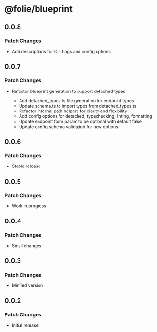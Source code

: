 # @folie/blueprint

## 0.0.8

### Patch Changes

- Add descriptions for CLI flags and config options

## 0.0.7

### Patch Changes

- Refactor blueprint generation to support detached types

  - Add detached_types.ts file generation for endpoint types
  - Update schema.ts to import types from detached_types.ts
  - Refactor internal path helpers for clarity and flexibility
  - Add config options for detached, typechecking, linting, formatting
  - Update endpoint form param to be optional with default false
  - Update config schema validation for new options

## 0.0.6

### Patch Changes

- Stable release

## 0.0.5

### Patch Changes

- Work in progress

## 0.0.4

### Patch Changes

- Small changes

## 0.0.3

### Patch Changes

- Minfied version

## 0.0.2

### Patch Changes

- Initial release
